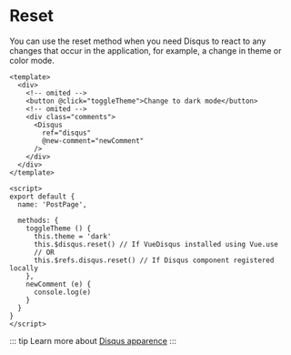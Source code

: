 # Reset

You can use the reset method when you need Disqus to react to any changes that occur in the application, for example, a change in theme or color mode.

```vue
<template>
  <div>
    <!-- omited -->
    <button @click="toggleTheme">Change to dark mode</button>
    <!-- omited -->
    <div class="comments">
      <Disqus
        ref="disqus"
        @new-comment="newComment"
      />
    </div>
  </div>
</template>

<script>
export default {
  name: 'PostPage',

  methods: {
    toggleTheme () {
      this.theme = 'dark'
      this.$disqus.reset() // If VueDisqus installed using Vue.use
      // OR
      this.$refs.disqus.reset() // If Disqus component registered locally
    },
    newComment (e) {
      console.log(e)
    }
  }
}
</script>
```

::: tip
Learn more about [Disqus apparence](https://help.disqus.com/en/articles/1717201-disqus-appearance-tweaks)
:::